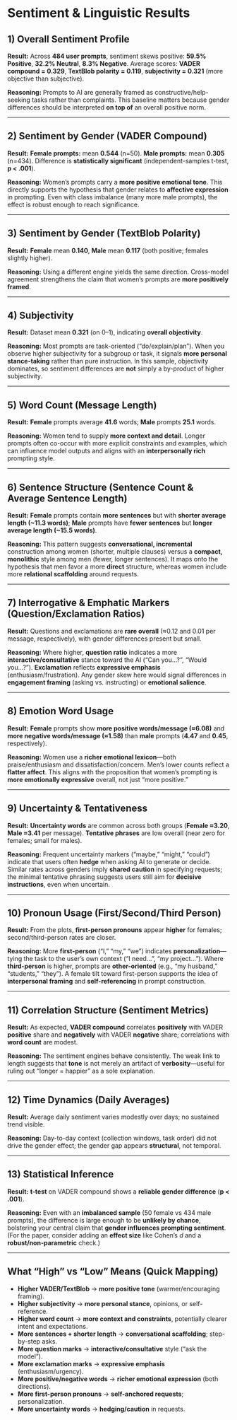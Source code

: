 # Sentiment & Linguistic Results

## 1) Overall Sentiment Profile

**Result:** Across **484 user prompts**, sentiment skews positive: **59.5% Positive**, **32.2% Neutral**, **8.3% Negative**. Average scores: **VADER compound = 0.329**, **TextBlob polarity = 0.119**, **subjectivity = 0.321** (more objective than subjective).

**Reasoning:** Prompts to AI are generally framed as constructive/help-seeking tasks rather than complaints. This baseline matters because gender differences should be interpreted **on top of** an overall positive norm.

---

## 2) Sentiment by Gender (VADER Compound)

**Result:** **Female prompts:** mean **0.544** (n=50). **Male prompts:** mean **0.305** (n=434). Difference is **statistically significant** (independent-samples t-test, **p < .001**).

**Reasoning:** Women’s prompts carry a **more positive emotional tone**. This directly supports the hypothesis that gender relates to **affective expression** in prompting. Even with class imbalance (many more male prompts), the effect is robust enough to reach significance.

---

## 3) Sentiment by Gender (TextBlob Polarity)

**Result:** **Female** mean **0.140**, **Male** mean **0.117** (both positive; females slightly higher).

**Reasoning:** Using a different engine yields the same direction. Cross-model agreement strengthens the claim that women’s prompts are **more positively framed**.

---

## 4) Subjectivity

**Result:** Dataset mean **0.321** (on 0–1), indicating **overall objectivity**.

**Reasoning:** Most prompts are task-oriented (“do/explain/plan”). When you observe higher subjectivity for a subgroup or task, it signals **more personal stance-taking** rather than pure instruction. In this sample, objectivity dominates, so sentiment differences are **not** simply a by-product of higher subjectivity.

---

## 5) Word Count (Message Length)

**Result:** **Female** prompts average **41.6** words; **Male** prompts **25.1** words.

**Reasoning:** Women tend to supply **more context and detail**. Longer prompts often co-occur with more explicit constraints and examples, which can influence model outputs and aligns with an **interpersonally rich** prompting style.

---

## 6) Sentence Structure (Sentence Count & Average Sentence Length)

**Result:** **Female** prompts contain **more sentences** but with **shorter average length (\~11.3 words)**; **Male** prompts have **fewer sentences** but **longer average length (\~15.5 words)**.

**Reasoning:** This pattern suggests **conversational, incremental** construction among women (shorter, multiple clauses) versus a **compact, monolithic** style among men (fewer, longer sentences). It maps onto the hypothesis that men favor a more **direct** structure, whereas women include more **relational scaffolding** around requests.

---

## 7) Interrogative & Emphatic Markers (Question/Exclamation Ratios)

**Result:** Questions and exclamations are **rare overall** (≈0.12 and 0.01 per message, respectively), with gender differences present but small.

**Reasoning:** Where higher, **question ratio** indicates a more **interactive/consultative** stance toward the AI (“Can you…?”, “Would you…?”). **Exclamation** reflects **expressive emphasis** (enthusiasm/frustration). Any gender skew here would signal differences in **engagement framing** (asking vs. instructing) or **emotional salience**.

---

## 8) Emotion Word Usage

**Result:** **Female** prompts show **more positive words/message (≈6.08)** and **more negative words/message (≈1.58)** than **male** prompts (**4.47** and **0.45**, respectively).

**Reasoning:** Women use a **richer emotional lexicon**—both praise/enthusiasm and dissatisfaction/concern. Men’s lower counts reflect a **flatter affect**. This aligns with the proposition that women’s prompting is **more emotionally expressive** overall, not just “more positive.”

---

## 9) Uncertainty & Tentativeness

**Result:** **Uncertainty words** are common across both groups (**Female ≈3.20**, **Male ≈3.41** per message). **Tentative phrases** are low overall (near zero for females; small for males).

**Reasoning:** Frequent uncertainty markers (“maybe,” “might,” “could”) indicate that users often **hedge** when asking AI to generate or decide. Similar rates across genders imply **shared caution** in specifying requests; the minimal tentative phrasing suggests users still aim for **decisive instructions**, even when uncertain.

---

## 10) Pronoun Usage (First/Second/Third Person)

**Result:** From the plots, **first-person pronouns** appear **higher** for females; second/third-person rates are closer.

**Reasoning:** More **first-person** (“I,” “my,” “we”) indicates **personalization**—tying the task to the user’s own context (“I need…”, “my project…”). Where **third-person** is higher, prompts are **other-oriented** (e.g., “my husband,” “students,” “they”). A female tilt toward first-person supports the idea of **interpersonal framing** and **self-referencing** in prompt construction.

---

## 11) Correlation Structure (Sentiment Metrics)

**Result:** As expected, **VADER compound** correlates **positively** with VADER **positive** share and **negatively** with VADER **negative** share; correlations with **word count** are modest.

**Reasoning:** The sentiment engines behave consistently. The weak link to length suggests that **tone** is not merely an artifact of **verbosity**—useful for ruling out “longer = happier” as a sole explanation.

---

## 12) Time Dynamics (Daily Averages)

**Result:** Average daily sentiment varies modestly over days; no sustained trend visible.

**Reasoning:** Day-to-day context (collection windows, task order) did not drive the gender effect; the gender gap appears **structural**, not temporal.

---

## 13) Statistical Inference

**Result:** **t-test** on VADER compound shows a **reliable gender difference** (**p < .001**).

**Reasoning:** Even with an **imbalanced sample** (50 female vs 434 male prompts), the difference is large enough to be **unlikely by chance**, bolstering your central claim that **gender influences prompting sentiment**. (For the paper, consider adding an **effect size** like Cohen’s *d* and a **robust/non-parametric** check.)

---

## What “High” vs “Low” Means (Quick Mapping)

* **Higher VADER/TextBlob** → **more positive tone** (warmer/encouraging framing).
* **Higher subjectivity** → **more personal stance**, opinions, or self-reference.
* **Higher word count** → **more context and constraints**, potentially clearer intent and expectations.
* **More sentences + shorter length** → **conversational scaffolding**; step-by-step asks.
* **More question marks** → **interactive/consultative** style (“ask the model”).
* **More exclamation marks** → **expressive emphasis** (enthusiasm/urgency).
* **More positive/negative words** → **richer emotional expression** (both directions).
* **More first-person pronouns** → **self-anchored requests**; personalization.
* **More uncertainty words** → **hedging/caution** in requests.
